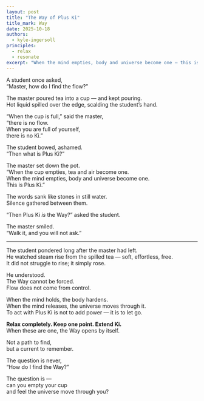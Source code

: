 ```yaml
---
layout: post
title: "The Way of Plus Ki"
title_mark: Way
date: 2025-10-18
authors: 
  - kyle-ingersoll
principles:
  - relax
  - resonate
excerpt: "When the mind empties, body and universe become one — this is Plus Ki."
---
```


A student once asked,  
“Master, how do I find the flow?”  

The master poured tea into a cup — and kept pouring.  
Hot liquid spilled over the edge, scalding the student’s hand.  

“When the cup is full,” said the master,  
“there is no flow.  
When you are full of yourself,  
there is no Ki.”  

The student bowed, ashamed.  
“Then what is Plus Ki?”  

The master set down the pot.  
“When the cup empties, tea and air become one.  
When the mind empties, body and universe become one.  
This is Plus Ki.”  

The words sank like stones in still water.  
Silence gathered between them.  

“Then Plus Ki *is* the Way?” asked the student.  

The master smiled.  
“Walk it, and you will not ask.”

---

The student pondered long after the master had left.  
He watched steam rise from the spilled tea — soft, effortless, free.  
It did not struggle to rise; it simply rose.  

He understood.  
The Way cannot be forced.  
Flow does not come from control.  

When the mind holds, the body hardens.  
When the mind releases, the universe moves through it.  
To act with Plus Ki is not to add power — it is to let go.

**Relax completely. Keep one point. Extend Ki.**  
When these are one, the Way opens by itself.  

Not a path to find,  
but a current to remember.  

The question is never,  
“How do I find the Way?”  

The question is —  
can you empty your cup  
and feel the universe move through you?
